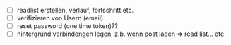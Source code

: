 - [ ] readlist erstellen, verlauf, fortschritt etc.
- [ ] verifizieren von Usern (email)
- [ ] reset password (one time token)??
- [ ] hintergrund verbindengen legen, z.b. wenn post laden => read list... etc
